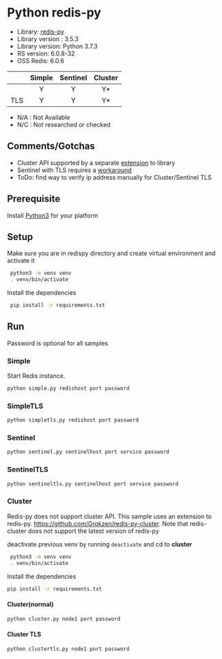  # Python redis-py
* Library: [redis-py](https://github.com/andymccurdy/redis-py)
* Library version : 3.5.3
* Library version: Python 3.7.3
* RS version: 6.0.8-32
* OSS Redis: 6.0.6

|     | Simple | Sentinel| Cluster|
|:--- |:---:   |:---:    |:---:   |
|     | Y      | Y       | Y*     |
| TLS | Y      | Y       | Y*     |
* N/A : Not Available
* N/C : Not researched or checked

## Comments/Gotchas
* Cluster API supported by a separate [extension](https://github.com/Grokzen/redis-py-cluster) to library
* Sentinel with TLS requires a [workaround](https://github.com/andymccurdy/redis-py/issues/1306)
* ToDo: find way to verify ip address manually for Cluster/Sentinel TLS

## Prerequisite
Install [Python3](https://www.python.org/downloads/) for your platform

## Setup
Make sure you are in redispy directory and create virtual environment and activate it
```bash
 python3 -m venv venv
 . venv/bin/activate
```

Install the dependencies
```bash
 pip install -r requirements.txt
 ```
## Run
Password is optional for all samples

### Simple
Start Redis instance.
```bash
python simple.py redishost port password
```

### SimpleTLS
```bash
python simpletls.py redishost port password
```

### Sentinel
```bash
python sentinel.py sentinelhost port service password
```

### SentinelTLS
```bash
python sentineltls.py sentinelhost port service password
```

### Cluster
Redis-py does not support cluster API. This sample uses an extension to redis-py. https://github.com/Grokzen/redis-py-cluster. 
Note that redis-cluster does not support the latest version of redis-py

deactivate previous venv by running `deactivate` and cd to **cluster**
```bash
 python3 -m venv venv
 . venv/bin/activate
```
Install the dependencies
```bash
pip install -r requirements.txt
 ```
#### Cluster(normal)
```bash
python cluster.py node1 port password
```

#### Cluster TLS
```bash
python clustertls.py node1 port password
```
